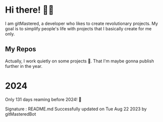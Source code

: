
# Hi there! 🙋‍♂️
I am gitMastered, a developer who likes to create revolutionary projects.
My goal is to simplify people's life with projects that I basically create for me only.

## My Repos
Actually, I work quietly on some projects 👀. That I'm maybe gonna publish further in the year.

# 2024
Only 131 days reaming before 2024! 🙌

Signature : README.md Successfully updated on Tue Aug 22 2023 by gitMasteredBot

